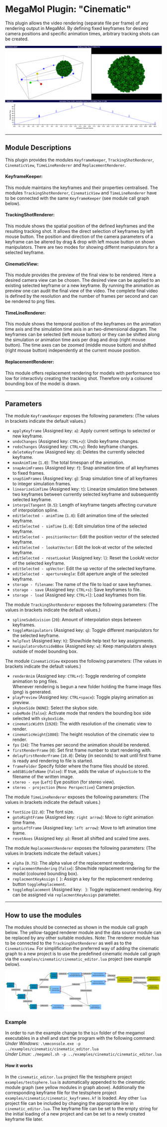 # MegaMol Plugin: "Cinematic"

This plugin allows the video rendering (separate file per frame) of any rendering output in MegaMol.
By defining fixed keyframes for desired camera positions and specific animation times, arbitrary tracking shots can be created.

![cinematic demo picture](demo.png)

--- 

## Module Descriptions
This plugin provides the modules `KeyframeKeeper`,  `TrackingShotRenderer`, `CinematicView`, `TimeLineRenderer` and `ReplacementRenderer`.

#### KeyframeKeeper:

This module maintains the keyframes and their properties centralised. 
The modules `TrackingShotRenderer`, `CinematicView` and `TimeLineRenderer` have to be connected with the same `KeyframeKeeper` (see module call graph below).

#### TrackingShotRenderer:

This module shows the spatial position of the defined keyframes and the resulting tracking shot. 
It allows the direct selection of keyframes by left mouse button. 
The position and direction of the camera parameters of a keyframe can be altered by drag & drop with left mouse button on shown manipulators.
There are two modes for showing differnt manipulators for a selected keyframe.

#### CinematicView:

This module provides the preview of the final view to be rendered.
Here a desired camera view can be chosen.
The desired view can be applied to an existing selected keyframe or a new keyframe.
By running the animation as preview one can audit the final view of the video.
The complete final video is defined by the resolution and the number of frames per second and can be rendered to png files.

#### TimeLineRenderer:

This module shows the temporal position of the keyframes on the animation time axis and the simulation time axis in an two-dimensional diagram.
The keyframes can be selected (left mouse button) or they can be shifted along the simulation or animation time axis per drag and drop (right mouse button).
The time axes can be zoomed (middle mouse button) and shifted (right mouse button) independently at the current mouse position.

#### ReplacementRenderer:

This module offers replacement rendering for models with performance too low for interactivly creating the tracking shot. 
Therefore only a coloured bounding box of the model is drawn.

--- 

## Parameters

The module `KeyframeKeeper` exposes the following parameters:
(The values in brackets indicate the default values.)

* `applyKeyframe` (Assigned key: `a`): Apply current settings to selected or new keyframe.
* `undoChanges` (Assigned key: `CTRL+z`): Undo keyframe changes.
* `redoChanges` (Assigned key: `CTRL+y`): Redo keyframe changes.
* `deleteKeyframe` (Assigned key: `d`): Deletes the currently selected keyframe.
* `maxAnimTime` (`1.0`): The total timespan of the animation.
* `snapAnimFrames` (Assigned key: `f`): Snap animation time of all keyframes to fixed frames.
* `snapSimFrames` (Assigned key: `g`): Snap simulation time of all keyframes to integer simulation frames.
* `linearizeSimTime` (Assigned key: `t`): Linearize simulation time between two keyframes between currently selected keyframe and subsequently selected keyframe.
* `interpolTangent` (`0.5`): Length of keyframe tangets affecting curvature of interpolation spline.
* `editSelected - animTime` (`1.0`): Edit animation time of the selected keyframe.
* `editSelected - simTime` (`1.0`): Edit simulation time of the selected keyframe.
* `editSelected - positionVector`: Edit the position vector of the selected keyframe.
* `editSelected - lookatVector`: Edit the look-at vector of the selected keyframe.
* `editSelected - resetLookat` (Assigned key: `l`): Reset the LookAt vector of the selected keyframe.
* `editSelected - upVector`:  Edit the up vector of the selected keyframe.
* `editSelected - apertureAngle`: Edit aperture angle of the selected keyframe.
* `storage - filename`:  The name of the file to load or save keyframes. 
* `storage - save` (Assigned key: `CTRL+s`): Save keyframes to file.
* `storage - load` (Assigned key: `CTRL+l`): Load keyframes from file.

The module `TrackingShotRenderer` exposes the following parameters:
(The values in brackets indicate the default values.)

* `splineSubdivision` (`20`): Amount of interpolation steps between keyframes.
* `toggleManipulators` (Assigned key: `q`): Toggle different manipulators for the selected keyframe.            
* `helpText` (Assigned key: `h`): Show/hide help text for key assignments.
* `manipulatorsOutsideBBox` (Assigned key: `w`): Keep manipulators always outside of model bounding box.

The module `CinematicView` exposes the following parameters:
(The values in brackets indicate the default values.)

* `renderAnim` (Assigned key: `CTRL+r`): Toggle rendering of complete animation to png files.   
   Whenever rendering is begun a new folder holding the frame image files (png) is generated.
* `playPreview` (Assigned key: `CTRL+space`): Toggle playing animation as preview.
* `skyboxSide` (`NONE`): Select the skybox side.
* `cubeMode` (`false`): Activate mode that renders the bounding box side selected with `skyboxSide`.
* `cinematicWidth` (`1920`): The width resolution of the cinematic view to render.
* `cinematicHeight`(`1080`): The height resolution of the cinematic view to render.
* `fps` (`24`): The frames per second the animation should be rendered.
* `firstRenderFrame` (`0`): Set first frame number to start rendering with.
* `delayFirstRenderFrame` (`10.0`): Delay (in seconds) to wait until first frame is ready and rendering to file is started.
* `frameFolder` Specify folder where the frame files should be stored.
* `addSBSideToName` (`false`): If true, adds the value of `skyboxSide` to the filename of the written image.
* `stereo - eye` (`Left`) Eye position (for stereo view).
* `stereo - projection` (`Mono Perspective`) Camera projection.

The module `TimeLineRenderer` exposes the following parameters:
(The values in brackets indicate the default values.)

* `fontSize` (`22.0`): The font size.
* `gotoRightFrame` (Assigned key: `right arrow`): Move to right animation time frame.
* `gotoLeftFrame` (Assigned key: `left arrow`): Move to left animation time frame.
* `resetAxes` (Assigned key: `p`): Reset all shifted and scaled time axes.

The module `ReplacementRenderer` exposes the following parameters:
(The values in brackets indicate the default values.)

* `alpha` (`0.75`): The alpha value of the replacement rendering.
* `replacementRendering` (`false`): Show/hide replacement rendering for the model (coloured bounding box).
* `replacmentKeyAssign` (` `): Assign a key for the replacement rendering button `toggleReplacement`.
* `toggleReplacement` (Assigned key: ` `): Toggle replacement rendering. Key can be assigned via `replacmentKeyAssign` parameter. 
    
---

## How to use the modules

The modules should be connected as shown in the module call graph below. 
The yellow-tagged renderer module and the data source module can be replaced by any other suitable modules. 
Note: The renderer module has to be connected to the `TrackingShotRenderer` as well as to the `CinematicView`.
For simplification the preferred way of adding the cinematic graph to a new project is to use the predefined cinematic module call graph via the `examples/cinematic/cinematic_editor.lua` project (see example below).

![megamol example module call graph](graph.png)

### Example

In order to run the example change to the `bin` folder of the megamol executables in a shell and start the program with the following command:
*Under Windows:* `.\mmconsole.exe -p ../examples/cinematic/cinematic_editor.lua`   
*Under Linux:* `./megamol.sh -p ../examples/cinematic/cinematic_editor.lua`

#### How it works
In the `cinematic_editor.lua` project file the testsphere project `examples/testsphere.lua` is automatically appended to the cinematic module graph (see yellow modules in graph above). 
Additionally the corresponding keyframe file for the testsphere project `examples/cinematic/cinematic_keyframes.kf` is loaded. 
Any other `lua` project file can be included by changing the appropriate line in `cinematic_editor.lua`. 
The keyframe file can be set to the empty string for the initial loading of a new project and can be set to a newly created keyframe file later.
